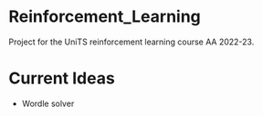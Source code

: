 # Reinforcement_Learning
Project for the UniTS reinforcement learning course AA 2022-23.

# Current Ideas
- Wordle solver
